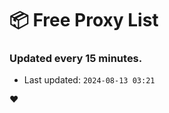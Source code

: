 # :package: Free Proxy List
### Updated every 15 minutes.

- Last updated: `2024-08-13 03:21`

:heart:
